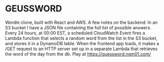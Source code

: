 # GEUSSWORD
Wordle clone, built with React and AWS.
A few notes on the backend:
In an S3 bucket I have a JSON file containing the full list of possible answers. Every 24 hours, at 00:00 EST, a scheduled CloudWatch Event fires a Lambda function that selects a random word from the list
in the S3 bucket, and stores it in a DynamoDB table. When the frontend app loads, it makes a /GET request
to an HTTP server set up in a separate Lambda that retrieves the word of the day from the db.
 Play at https://guessword.ngm01.com/
